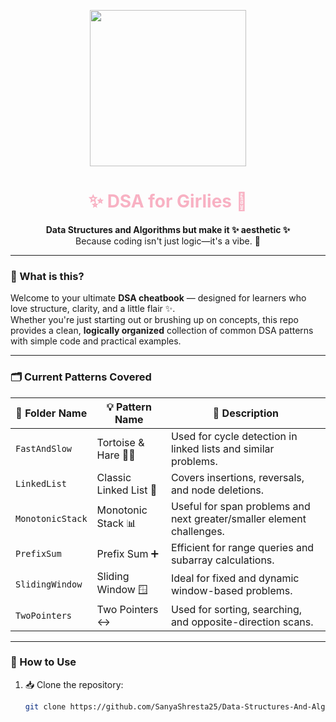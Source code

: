 <p align="center">
  <img src="https://media.giphy.com/media/v1.Y2lkPTc5MGI3NjExNmQxODdlNGU2YWI0ZjVmOTg5MGRkOWRkMjRjNDg0YmIzYjdiNzY3NCZjdD1n/VbnUQpnihPSIgIXuZv/giphy.gif" width="250">
</p>

<h1 align="center" style="color:#f8b1c3;">✨ DSA for Girlies 💅</h1>

<p align="center">
  <b>Data Structures and Algorithms but make it ✨ aesthetic ✨</b><br>
  Because coding isn't just logic—it's a vibe. 🌸
</p>

---
### 📘 What is this?

Welcome to your ultimate **DSA cheatbook** — designed for learners who love structure, clarity, and a little flair ✨.  
Whether you're just starting out or brushing up on concepts, this repo provides a clean, **logically organized** collection of common DSA patterns with simple code and practical examples.

---

### 🗂️ Current Patterns Covered

| 📁 Folder Name       | 💡 Pattern Name          | 📝 Description |
|----------------------|--------------------------|----------------|
| `FastAndSlow`        | Tortoise & Hare 🐢🐇       | Used for cycle detection in linked lists and similar problems. |
| `LinkedList`         | Classic Linked List 🔗    | Covers insertions, reversals, and node deletions. |
| `MonotonicStack`     | Monotonic Stack 📊        | Useful for span problems and next greater/smaller element challenges. |
| `PrefixSum`          | Prefix Sum ➕             | Efficient for range queries and subarray calculations. |
| `SlidingWindow`      | Sliding Window 🪟         | Ideal for fixed and dynamic window-based problems. |
| `TwoPointers`        | Two Pointers ↔️           | Used for sorting, searching, and opposite-direction scans. |

---

### 🚀 How to Use

1. 📥 Clone the repository:
   ```bash
   git clone https://github.com/SanyaShresta25/Data-Structures-And-Algorithms



